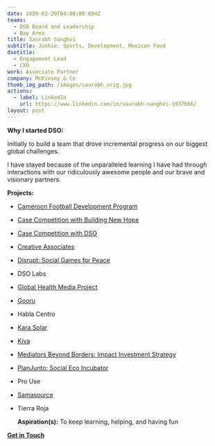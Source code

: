 ```yaml
---
date: 2020-03-29T04:08:00.694Z
teams:
  - DSO Board and Leadership
  - Bay Area
title: Saurabh Sanghvi
subtitle: Junkie. Sports, Development, Mexican Food
dsotitle:
  - Engagement Lead
  - CXO
work: Associate Partner
company: McKinsey & Co
thumb_img_path: /images/saurabh_orig.jpg
actions:
  - label: LinkedIn
    url: https://www.linkedin.com/in/saurabh-sanghvi-1937b66/
layout: post
---
```

**Why I started DSO:** 

Initially to build a team that drove incremental progress on our biggest global challenges.

I have stayed because of the unparalleled learning I have had through interactions with our ridiculously awesome people and our brave and visionary partners.

**Projects:**
- [Cameroon Football Development Program](https://openfieldintl.org/)

- [Case Competition with Building New Hope](https://dsoglobal.org/posts/building-new-hope-bnh/)
- [Case Competition with DSO](https://www.globalgiving.org/projects/enable-volunteer-consultants-tackle-global-issues/reports/?subid=127473)
- [Creative Associates](https://www.creativeassociatesinternational.com/)
- [Disrupt: Social Games for Peace](https://dsoglobal.org/posts/disrupt/) 
- DSO Labs
- [Global Health Media Project](https://dsoglobal.org/posts/global-health-media-project/)
- [Gooru](http://gooru.org/about/)
- Habla Centro
- [Kara Solar](https://karasolar.com/)
- [Kiva](https://www.kiva.org/)
- [Mediators Beyond Borders: Impact Investment Strategy](https://mediatorsbeyondborders.org/)
- [PlanJunto: Social Eco Incubator](https://dsoglobal.org/posts/planjunto/)
- Pro Use
- [Samasource](https://www.samasource.com/)
- Tierra Roja

  **Aspiration(s):** To keep learning, helping, and having fun

**[Get in Touch](mailto:ssanghvi@dsoglobal.org)**